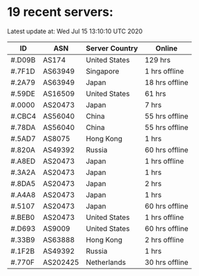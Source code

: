 # 19 recent servers:

Latest update at: Wed Jul 15 13:10:10 UTC 2020

| ID | ASN | Server Country | Online |
| -- | --- | -------------- | ------ |
| #.D09B | AS174 | United States | 129 hrs |
| #.7F1D | AS63949 | Singapore | 1 hrs offline |
| #.2A79 | AS63949 | Japan | 18 hrs offline |
| #.59DE | AS16509 | United States | 61 hrs |
| #.0000 | AS20473 | Japan | 7 hrs |
| #.CBC4 | AS56040 | China | 55 hrs offline |
| #.78DA | AS56040 | China | 55 hrs offline |
| #.5AD7 | AS8075 | Hong Kong | 1 hrs |
| #.820A | AS49392 | Russia | 60 hrs offline |
| #.A8ED | AS20473 | Japan | 1 hrs offline |
| #.3A2A | AS20473 | Japan | 1 hrs |
| #.8DA5 | AS20473 | Japan | 2 hrs |
| #.A4A8 | AS20473 | Japan | 1 hrs |
| #.5107 | AS20473 | Japan | 60 hrs offline |
| #.BEB0 | AS20473 | United States | 1 hrs offline |
| #.D693 | AS9009 | United States | 60 hrs offline |
| #.33B9 | AS63888 | Hong Kong | 2 hrs offline |
| #.1F2B | AS49392 | Russia | 1 hrs |
| #.770F | AS202425 | Netherlands | 30 hrs offline |

